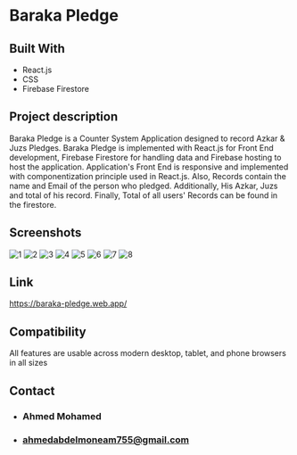 # Baraka Pledge

## Built With

* React.js
* CSS
* Firebase Firestore

## Project description

Baraka Pledge is a Counter System Application designed to record Azkar & Juzs Pledges. Baraka Pledge is implemented with React.js for Front End development, Firebase Firestore for handling data and Firebase hosting to host the application. Application's Front End is responsive and implemented with componentization principle used in React.js. Also, Records contain the name and Email of the person who pledged. Additionally, His Azkar, Juzs and total of his record. Finally, Total of all users' Records can be found in the firestore.

## Screenshots
![1](https://user-images.githubusercontent.com/68257208/213835857-0b69bc9b-6a46-46c1-9281-8530c4b64284.png)
![2](https://user-images.githubusercontent.com/68257208/213835867-56846a15-ae3a-45d4-8b50-9b54db56085a.png)
![3](https://user-images.githubusercontent.com/68257208/213835874-5febffd9-739f-45f2-9ae1-92d072988b0d.png)
![4](https://user-images.githubusercontent.com/68257208/213835881-a491c300-29a7-464e-8313-d82d6323776b.png)
![5](https://user-images.githubusercontent.com/68257208/213835883-1153df68-6d7e-41ac-a650-e0a343f2e957.png)
![6](https://user-images.githubusercontent.com/68257208/213835891-988c4f38-d328-4c5e-b4c7-97dd14901297.jpg)
![7](https://user-images.githubusercontent.com/68257208/213835897-33e51099-6ca3-4797-8855-b367d858a71b.jpg)
![8](https://user-images.githubusercontent.com/68257208/213835908-0e84a29b-edf5-40d1-9970-e269fe860475.jpg)

## Link
https://baraka-pledge.web.app/

## Compatibility

All features are usable across modern desktop, tablet, and phone browsers in all sizes

## Contact

* ### Ahmed Mohamed
* ### ahmedabdelmoneam755@gmail.com
